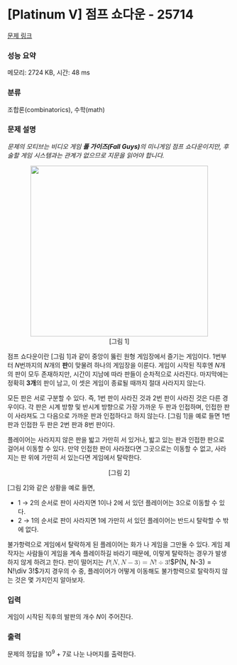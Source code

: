 # [Platinum V] 점프 쇼다운 - 25714 

[문제 링크](https://www.acmicpc.net/problem/25714) 

### 성능 요약

메모리: 2724 KB, 시간: 48 ms

### 분류

조합론(combinatorics), 수학(math)

### 문제 설명

<p><em>문제의 모티브는 비디오 게임 <strong>폴 가이즈(Fall Guys)</strong>의 미니게임 점프 쇼다운이지만, 후술할 게임 시스템과는 관계가 없으므로 지문을 읽어야 합니다.</em></p>

<p style="text-align: center;"><img alt="" src="" style="height: 385px; width: 400px;"><br>
[그림 1]</p>

<p>점프 쇼다운이란 [그림 1]과 같이 중앙이 뚫린 원형 게임장에서 즐기는 게임이다. 1번부터 <em>N</em>번까지의 <em>N</em>개의 <strong>판</strong>이 맞물려 하나의 게임장을 이룬다. 게임이 시작된 직후엔 <em>N</em>개의 판이 모두 존재하지만, 시간이 지남에 따라 판들이 순차적으로 사라진다. 마지막에는 정확히 <strong>3개</strong>의 판이 남고, 이 셋은 게임이 종료될 때까지 절대 사라지지 않는다.</p>

<p>모든 판은 서로 구분할 수 있다. 즉, 1번 판이 사라진 것과 2번 판이 사라진 것은 다른 경우이다. 각 판은 시계 방향 및 반시계 방향으로 가장 가까운 두 판과 인접하며, 인접한 판이 사라져도 그 다음으로 가까운 판과 인접하다고 하지 않는다. [그림 1]을 예로 들면 1번 판과 인접한 두 판은 2번 판과 8번 판이다.</p>

<p>플레이어는 사라지지 않은 판을 밟고 가만히 서 있거나, 밟고 있는 판과 인접한 판으로 걸어서 이동할 수 있다. 만약 인접한 판이 사라졌다면 그곳으로는 이동할 수 없고, 사라지는 판 위에 가만히 서 있는다면 게임에서 탈락한다.</p>

<p style="text-align: center;"><img alt="" src=""><br>
[그림 2]</p>

<p>[그림 2]와 같은 상황을 예로 들면,</p>

<ul>
	<li>1 → 2의 순서로 판이 사라지면 1이나 2에 서 있던 플레이어는 3으로 이동할 수 있다.</li>
	<li>2 → 1의 순서로 판이 사라지면 1에 가만히 서 있던 플레이어는 반드시 탈락할 수 밖에 없다.</li>
</ul>

<p>불가항력으로 게임에서 탈락하게 된 플레이어는 화가 나 게임을 그만둘 수 있다. 게임 제작자는 사람들이 게임을 계속 플레이하길 바라기 때문에, 이렇게 탈락하는 경우가 발생하지 않게 하려고 한다. 판이 떨어지는 <mjx-container class="MathJax" jax="CHTML" style="font-size: 109%; position: relative;"><mjx-math class="MJX-TEX" aria-hidden="true"><mjx-mi class="mjx-i"><mjx-c class="mjx-c1D443 TEX-I"></mjx-c></mjx-mi><mjx-mo class="mjx-n"><mjx-c class="mjx-c28"></mjx-c></mjx-mo><mjx-mi class="mjx-i"><mjx-c class="mjx-c1D441 TEX-I"></mjx-c></mjx-mi><mjx-mo class="mjx-n"><mjx-c class="mjx-c2C"></mjx-c></mjx-mo><mjx-mi class="mjx-i" space="2"><mjx-c class="mjx-c1D441 TEX-I"></mjx-c></mjx-mi><mjx-mo class="mjx-n" space="3"><mjx-c class="mjx-c2212"></mjx-c></mjx-mo><mjx-mn class="mjx-n" space="3"><mjx-c class="mjx-c33"></mjx-c></mjx-mn><mjx-mo class="mjx-n"><mjx-c class="mjx-c29"></mjx-c></mjx-mo><mjx-mo class="mjx-n" space="4"><mjx-c class="mjx-c3D"></mjx-c></mjx-mo><mjx-mi class="mjx-i" space="4"><mjx-c class="mjx-c1D441 TEX-I"></mjx-c></mjx-mi><mjx-mo class="mjx-n"><mjx-c class="mjx-c21"></mjx-c></mjx-mo><mjx-mo class="mjx-n" space="3"><mjx-c class="mjx-cF7"></mjx-c></mjx-mo><mjx-mn class="mjx-n" space="3"><mjx-c class="mjx-c33"></mjx-c></mjx-mn><mjx-mo class="mjx-n"><mjx-c class="mjx-c21"></mjx-c></mjx-mo></mjx-math><mjx-assistive-mml unselectable="on" display="inline"><math xmlns="http://www.w3.org/1998/Math/MathML"><mi>P</mi><mo stretchy="false">(</mo><mi>N</mi><mo>,</mo><mi>N</mi><mo>−</mo><mn>3</mn><mo stretchy="false">)</mo><mo>=</mo><mi>N</mi><mo>!</mo><mo>÷</mo><mn>3</mn><mo>!</mo></math></mjx-assistive-mml><span aria-hidden="true" class="no-mathjax mjx-copytext">$P(N, N-3) = N!\div 3!$</span></mjx-container>가지 경우의 수 중, 플레이어가 어떻게 이동해도 불가항력으로 탈락하지 않는 것은 몇 가지인지 알아보자.</p>

### 입력 

 <p>게임이 시작된 직후의 발판의 개수 <em>N</em>이 주어진다.</p>

### 출력 

 <p>문제의 정답을 10<sup>9</sup> + 7로 나눈 나머지를 출력한다.</p>

